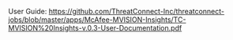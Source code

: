 User Guide: https://github.com/ThreatConnect-Inc/threatconnect-jobs/blob/master/apps/McAfee-MVISION-Insights/TC-MVISION%20Insights-v.0.3-User-Documentation.pdf
